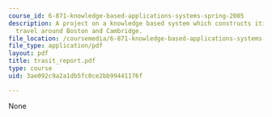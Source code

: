 ```yaml
---
course_id: 6-871-knowledge-based-applications-systems-spring-2005
description: A project on a knowledge based system which constructs itineraries for
  travel around Boston and Cambridge.
file_location: /coursemedia/6-871-knowledge-based-applications-systems-spring-2005/3ae092c9a2a1db5fc0ce2bb99441176f_trasit_report.pdf
file_type: application/pdf
layout: pdf
title: trasit_report.pdf
type: course
uid: 3ae092c9a2a1db5fc0ce2bb99441176f

---
```

None